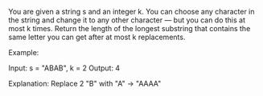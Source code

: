 You are given a string s and an integer k. You can choose any character in the string and change it to any other character — but you can do this at most k times.
Return the length of the longest substring that contains the same letter you can get after at most k replacements.


Example:

Input: s = "ABAB", k = 2
Output: 4

Explanation: Replace 2 "B" with "A" → "AAAA"